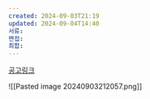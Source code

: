 ```yaml
---
created: 2024-09-03T21:19
updated: 2024-09-04T14:40
서류: 
면접: 
최합: 
---
```



[공고링크](https://www.jobkorea.co.kr/Recruit/GI_Read/45458370?Oem_Code=C1&sc=66)

![[Pasted image 20240903212057.png]]

